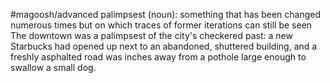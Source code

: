 #magoosh/advanced 
palimpsest (noun): something that has been changed numerous times but on which traces of former 
iterations can still be seen 
The downtown was a palimpsest of the city's checkered past: a new Starbucks had opened up next to an 
abandoned, shuttered building, and a freshly asphalted road was inches away from a pothole large 
enough to swallow a small dog. 
